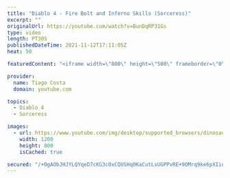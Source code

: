 ```yaml
---
title: "Diablo 4 - Fire Bolt and Inferno Skills (Sorceress)"
excerpt: ""
originalUrl: https://youtube.com/watch?v=BunDqRP31Gs
type: video
length: PT30S
publishedDateTime: 2021-11-12T17:11:05Z
heat: 50

featuredContent: "<iframe width=\"800\" height=\"500\" frameborder=\"0\" src=\"https://www.youtube.com/embed/BunDqRP31Gs\" allow=\"accelerometer; autoplay; encrypted-media; gyroscope; picture-in-picture\" allowfullscreen></iframe>"

provider:
  name: Tiago Costa
  domain: youtube.com

topics:
  - Diablo 4
  - Sorceress

images:
  - url: https://www.youtube.com/img/desktop/supported_browsers/dinosaur.png
    width: 1200
    height: 800
    isCached: true

secured: "/+OgAObJHJYLQYqeD7cKG3cOxCQUSHq0KaCutLsUGPPvRE+9OMrq9ke6pXIiue0OUXDuRQEvsRJbsliYWtC7LfIFtk/F3A00txVw/al5oP3+6rqEkakT4WYOUYZmrY4SKVKI2WjIofudAnbIeojeCajLSMe/Yg7wHIIk7sGxpxIsHGELz1OGgJsyAZknr6ftjIG6BcqWTj9btcbUc6O6VcI7iCKyvfkyp8O7GbbXDwNCIIndbBmWEXdVlEDilVAzfzXB2BakJdOO+OjO3I6pBnFyaWgpMj7P6/UOwtTjiFFM8t2hnf6z+HBVLHlvxaZaUMxxD2EFw4Gs0ygpP5jkp7pzCJqvbuPjDIW+irjUyUdmA3E+BX9w+GfFpDBgguctJDOlhwKPtds3w7gyminY5kR9DNSg7QWn+E10QtuftuI=;HFNKl6mwuXdV+PVDfy9ZXw=="
---
```


